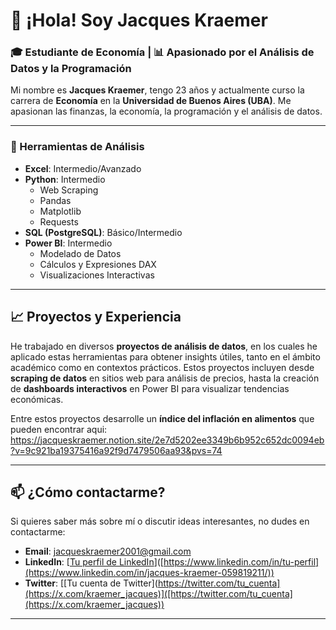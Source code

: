 # 👋 ¡Hola! Soy Jacques Kraemer

### 🎓 Estudiante de Economía | 📊 Apasionado por el Análisis de Datos y la Programación

Mi nombre es **Jacques Kraemer**, tengo 23 años y actualmente curso la carrera de **Economía** en la **Universidad de Buenos Aires (UBA)**. Me apasionan las finanzas, la economía, la programación y el análisis de datos. 

---

### 🔧 Herramientas de Análisis

- **Excel**: Intermedio/Avanzado
- **Python**: Intermedio
  - Web Scraping
  - Pandas
  - Matplotlib
  - Requests
- **SQL (PostgreSQL)**: Básico/Intermedio
- **Power BI**: Intermedio
  - Modelado de Datos
  - Cálculos y Expresiones DAX
  - Visualizaciones Interactivas

---

## 📈 Proyectos y Experiencia

He trabajado en diversos **proyectos de análisis de datos**, en los cuales he aplicado estas herramientas para obtener insights útiles, tanto en el ámbito académico como en contextos prácticos. Estos proyectos incluyen desde **scraping de datos** en sitios web para análisis de precios, hasta la creación de **dashboards interactivos** en Power BI para visualizar tendencias económicas.

Entre estos proyectos desarrolle un **índice del inflación en alimentos** que pueden encontrar aqui: https://jacqueskraemer.notion.site/2e7d5202ee3349b6b952c652dc0094eb?v=9c921ba19375416a92f9d7479506aa93&pvs=74

---

## 📫 ¿Cómo contactarme?

Si quieres saber más sobre mí o discutir ideas interesantes, no dudes en contactarme:

- **Email**: [jacqueskraemer2001@gmail.com](mailto:jacqueskraemer2001@gmail.com)
- **LinkedIn**: [[Tu perfil de LinkedIn](https://www.linkedin.com/in/jacques-kraemer-059819211/)]([https://www.linkedin.com/in/tu-perfil](https://www.linkedin.com/in/jacques-kraemer-059819211/))
- **Twitter**: [[Tu cuenta de Twitter](https://twitter.com/tu_cuenta](https://x.com/kraemer_jacques)]([https://twitter.com/tu_cuenta](https://x.com/kraemer_jacques))

---
